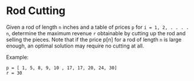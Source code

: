 # Rod Cutting

Given a rod of length `n` inches and a table of prices `p` for `i = 1, 2, . . . . n`, determine
the maximum revenue `r` obtainable by cutting up the rod and selling the pieces. Note that if
the price p[n] for a rod of length `n` is large enough, an optimal solution may require no cutting
at all.

Example:

```
p = [ 1, 5, 8, 9, 10 , 17, 17, 20, 24, 30]
r = 30
```
